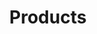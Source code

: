 ---
title: "Products"
description: "Learn about Exoscale Products, their features, and how to use them effectively."
banner: "images/exoscale-icon.png"
weight: 3
tags: [exoscale, databases, storage, networking]
level: [introductory]
categories: [exoscale,kubernetes]
---